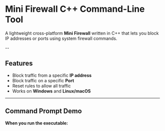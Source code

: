 # Mini Firewall C++ Command-Line Tool

A lightweight cross-platform **Mini Firewall** written in C++ that lets you block IP addresses or ports using system firewall commands.  

--

## Features

- Block traffic from a specific **IP address**
- Block traffic on a specific **Port**
- Reset rules to allow all traffic
- Works on **Windows** and **Linux/macOS**

---

## Command Prompt Demo

**When you run the executable:**

